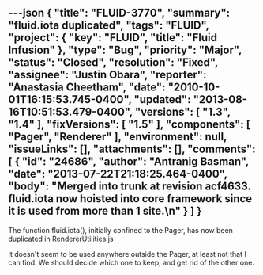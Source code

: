 ---json
{
  "title": "FLUID-3770",
  "summary": "fluid.iota duplicated",
  "tags": "FLUID",
  "project": {
    "key": "FLUID",
    "title": "Fluid Infusion"
  },
  "type": "Bug",
  "priority": "Major",
  "status": "Closed",
  "resolution": "Fixed",
  "assignee": "Justin Obara",
  "reporter": "Anastasia Cheetham",
  "date": "2010-10-01T16:15:53.745-0400",
  "updated": "2013-08-16T10:51:53.479-0400",
  "versions": [
    "1.3",
    "1.4"
  ],
  "fixVersions": [
    "1.5"
  ],
  "components": [
    "Pager",
    "Renderer"
  ],
  "environment": null,
  "issueLinks": [],
  "attachments": [],
  "comments": [
    {
      "id": "24686",
      "author": "Antranig Basman",
      "date": "2013-07-22T21:18:25.464-0400",
      "body": "Merged into trunk at revision acf4633. fluid.iota now hoisted into core framework since it is used from more than 1 site.\n"
    }
  ]
}
---
The function fluid.iota(), initially confined to the Pager, has now been duplicated in RendererUtilities.js

It doesn't seem to be used anywhere outside the Pager, at least not that I can find. We should decide which one to keep, and get rid of the other one.

        